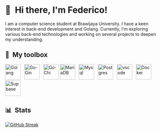 # 👋 &nbsp;Hi there, I'm Federico!

I am a computer science student at Brawijaya University. I have a keen interest in back-end development and Golang. Currently, I'm exploring various back-end technologies and working on several projects to deepen my understanding.
 
    
## 🧰 &nbsp;My toolbox

<img  src="https://raw.githubusercontent.com/federicodosantos/federicodosantos/main/assets/go.svg" alt="Golang" width="50" height="50"/> &nbsp;
<img  src="https://raw.githubusercontent.com/federicodosantos/federicodosantos/main/assets/gin.svg" alt="Go-Gin" width="50" height="50"/> &nbsp;
<img  src="https://cdn.rawgit.com/go-chi/chi/master/_examples/chi.svg" alt="Go-Chi" width="50" height="50"/>
<img  src="https://raw.githubusercontent.com/federicodosantos/federicodosantos/main/assets/mariadb.svg" alt="MariaDB" width="50" height="50"/> &nbsp; 
<img  src="https://raw.githubusercontent.com/federicodosantos/federicodosantos/main/assets/mysql.svg" alt="Mysql" width="50" height="50"/> &nbsp;
<img  src="https://raw.githubusercontent.com/federicodosantos/federicodosantos/main/assets/postgresql.svg" alt="Postgres" width="50" height="50"/> &nbsp;
<img  src="https://raw.githubusercontent.com/federicodosantos/federicodosantos/main/assets/vscode3.svg" alt="vscode" width="50" height="50"/> &nbsp;
<img src="https://raw.githubusercontent.com/federicodosantos/federicodosantos/main/assets/docker.svg" alt="Docker" width="50" height="50"/> &nbsp;
<img src="https://raw.githubusercontent.com/federicodosantos/federicodosantos/main/assets/supabase-logo-icon.svg" alt="Supbase" width="50" height="50"/> &nbsp;

## 📊 &nbsp;Stats
[![GitHub Streak](https://github-readme-streak-stats.herokuapp.com?user=federicodosantos&theme=dark)](https://git.io/streak-stats)

